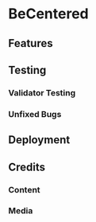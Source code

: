 # BeCentered

## Features

## Testing

### Validator Testing

### Unfixed Bugs

## Deployment

## Credits

### Content

### Media